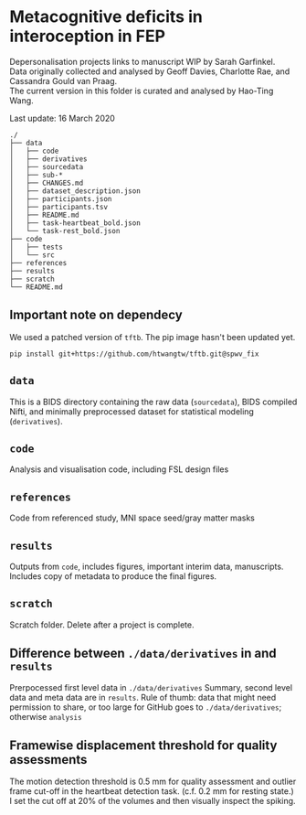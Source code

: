 # Metacognitive deficits in interoception in FEP

Depersonalisation projects links to manuscript WIP by Sarah Garfinkel.  
Data originally collected and analysed by Geoff Davies, Charlotte Rae, and Cassandra Gould van Praag.  
The current version in this folder is curated and analysed by Hao-Ting Wang.  

Last update: 16 March 2020

```
./
├── data
│   ├── code
│   ├── derivatives
│   ├── sourcedata
│   ├── sub-*
│   ├── CHANGES.md
│   ├── dataset_description.json
│   ├── participants.json
│   ├── participants.tsv
│   ├── README.md
│   ├── task-heartbeat_bold.json
│   └── task-rest_bold.json
├── code
│   ├── tests
│   └── src
├── references
├── results
├── scratch
└── README.md
```

## Important note on dependecy
We used a patched version of `tftb`. The pip image hasn't been updated yet.
```
pip install git+https://github.com/htwangtw/tftb.git@spwv_fix
```

## `data`

This is a BIDS directory containing the raw data (`sourcedata`), BIDS compiled Nifti, and minimally preprocessed dataset for statistical modeling (`derivatives`).

## `code`

Analysis and visualisation code, including FSL design files

## `references`

Code from referenced study, MNI space seed/gray matter masks

## `results`
Outputs from `code`, includes figures, important interim data, manuscripts.
Includes copy of metadata to produce the final figures.

## `scratch`

Scratch folder. Delete after a project is complete.

## Difference between `./data/derivatives` in and `results`

Prerpocessed first level data in `./data/derivatives`
Summary, second level data and meta data are in `results`.
Rule of thumb: data that might need permission to share, or too large for GitHub goes to `./data/derivatives`; otherwise `analysis`

## Framewise displacement threshold for quality assessments

The motion detection threshold is 0.5 mm for quality assessment and outlier frame cut-off in the heartbeat detection task. (c.f. 0.2 mm for resting state.)
I set the cut off at 20% of the volumes and then visually inspect the spiking.
